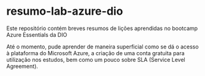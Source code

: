 # resumo-lab-azure-dio
Este repositório contém breves resumos de lições aprendidas no bootcamp Azure Essentials da DIO

Até o momento, pude aprender de maneira superficial como se dá o acesso à plataforma do Microsoft Azure, a criação de uma conta gratuita para utilização nos estudos, bem como um pouco sobre SLA (Service Level Agreement).
